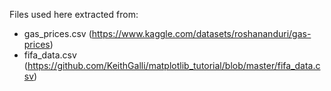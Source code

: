 Files used here extracted from:
- gas_prices.csv (https://www.kaggle.com/datasets/roshananduri/gas-prices)
- fifa_data.csv (https://github.com/KeithGalli/matplotlib_tutorial/blob/master/fifa_data.csv)
